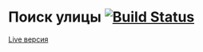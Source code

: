 # Поиск улицы [![Build Status](https://travis-ci.org/belodpav/shri-2018__homework_task_10-2.svg?branch=master)](https://travis-ci.org/belodpav/shri-2018__homework_task_10-2)

[Live версия](https://shri-suggester.herokuapp.com/)